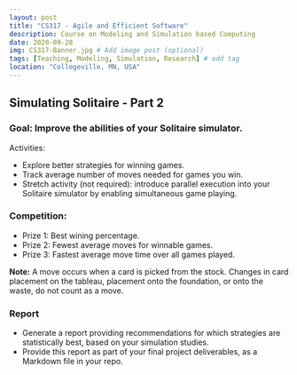 ```yaml
---
layout: post
title: "CS317 - Agile and Efficient Software"
description: Course on Modeling and Simulation based Computing
date: 2020-09-28
img: CS317-Banner.jpg # Add image post (optional)
tags: [Teaching, Modeling, Simulation, Research] # add tag
location: "Collegeville, MN, USA"
---
```


## Simulating Solitaire - Part 2

### Goal: Improve the abilities of your Solitaire simulator.

Activities:
- Explore better strategies for winning games.
- Track average number of moves needed for games you win.
- Stretch activity (not required): introduce parallel execution into your Solitaire simulator by enabling simultaneous game playing.

### Competition:
- Prize 1: Best wining percentage.
- Prize 2: Fewest average moves for winnable games.
- Prize 3: Fastest average move time over all games played.

**Note:** A move occurs when a card is picked from the stock.  Changes in card placement on the tableau, placement onto the foundation, or onto the waste, do not count as a move.

### Report
- Generate a report providing recommendations for which strategies are statistically best, based on your simulation studies.
- Provide this report as part of your final project deliverables, as a Markdown file in your repo.
